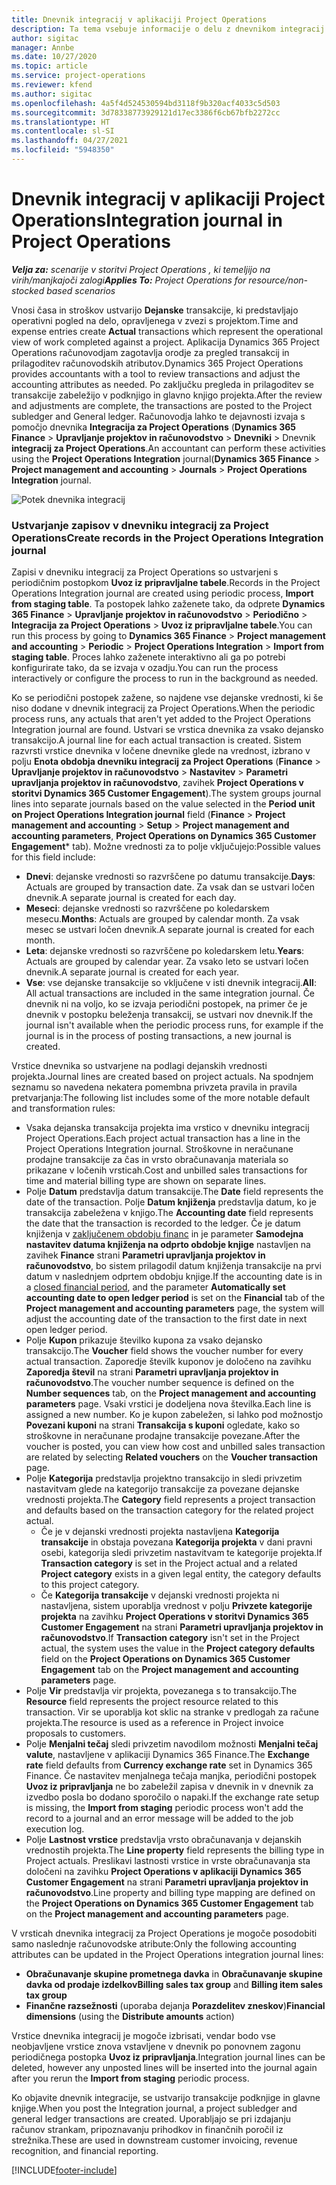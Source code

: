 ```yaml
---
title: Dnevnik integracij v aplikaciji Project Operations
description: Ta tema vsebuje informacije o delu z dnevnikom integracij v aplikaciji Project Operations.
author: sigitac
manager: Annbe
ms.date: 10/27/2020
ms.topic: article
ms.service: project-operations
ms.reviewer: kfend
ms.author: sigitac
ms.openlocfilehash: 4a5f4d524530594bd3118f9b320acf4033c5d503
ms.sourcegitcommit: 3d78338773929121d17ec3386f6cb67bfb2272cc
ms.translationtype: HT
ms.contentlocale: sl-SI
ms.lasthandoff: 04/27/2021
ms.locfileid: "5948350"
---
```

# <a name="integration-journal-in-project-operations"></a><span data-ttu-id="7719b-103">Dnevnik integracij v aplikaciji Project Operations</span><span class="sxs-lookup"><span data-stu-id="7719b-103">Integration journal in Project Operations</span></span>

<span data-ttu-id="7719b-104">_**Velja za:** scenarije v storitvi Project Operations , ki temeljijo na virih/manjkajoči zalogi_</span><span class="sxs-lookup"><span data-stu-id="7719b-104">_**Applies To:** Project Operations for resource/non-stocked based scenarios_</span></span>

<span data-ttu-id="7719b-105">Vnosi časa in stroškov ustvarijo **Dejanske** transakcije, ki predstavljajo operativni pogled na delo, opravljenega v zvezi s projektom.</span><span class="sxs-lookup"><span data-stu-id="7719b-105">Time and expense entries create **Actual** transactions which represent the operational view of work completed against a project.</span></span> <span data-ttu-id="7719b-106">Aplikacija Dynamics 365 Project Operations računovodjam zagotavlja orodje za pregled transakcij in prilagoditev računovodskih atributov.</span><span class="sxs-lookup"><span data-stu-id="7719b-106">Dynamics 365 Project Operations provides accountants with a tool to review transactions and adjust the accounting attributes as needed.</span></span> <span data-ttu-id="7719b-107">Po zaključku pregleda in prilagoditev se transakcije zabeležijo v podknjigo in glavno knjigo projekta.</span><span class="sxs-lookup"><span data-stu-id="7719b-107">After the review and adjustments are complete, the transactions are posted to the Project subledger and General ledger.</span></span> <span data-ttu-id="7719b-108">Računovodja lahko te dejavnosti izvaja s pomočjo dnevnika **Integracija za Project Operations** (**Dynamics 365 Finance** > **Upravljanje projektov in računovodstvo** > **Dnevniki** >  Dnevnik **integracij za Project Operations**.</span><span class="sxs-lookup"><span data-stu-id="7719b-108">An accountant can perform these activities using the **Project Operations Integration** journal(**Dynamics 365 Finance** > **Project management and accounting** > **Journals** > **Project Operations Integration** journal.</span></span>

![Potek dnevnika integracij](./media/IntegrationJournal.png)

### <a name="create-records-in-the-project-operations-integration-journal"></a><span data-ttu-id="7719b-110">Ustvarjanje zapisov v dnevniku integracij za Project Operations</span><span class="sxs-lookup"><span data-stu-id="7719b-110">Create records in the Project Operations Integration journal</span></span>

<span data-ttu-id="7719b-111">Zapisi v dnevniku integracij za Project Operations so ustvarjeni s periodičnim postopkom **Uvoz iz pripravljalne tabele**.</span><span class="sxs-lookup"><span data-stu-id="7719b-111">Records in the Project Operations Integration journal are created using periodic process, **Import from staging table**.</span></span> <span data-ttu-id="7719b-112">Ta postopek lahko zaženete tako, da odprete **Dynamics 365 Finance** > **Upravljanje projektov in računovodstvo** > **Periodično** > **Integracija za Project Operations** > **Uvoz iz pripravljalne tabele**.</span><span class="sxs-lookup"><span data-stu-id="7719b-112">You can run this process by going to **Dynamics 365 Finance** > **Project management and accounting** > **Periodic** > **Project Operations Integration** > **Import from staging table**.</span></span> <span data-ttu-id="7719b-113">Proces lahko zaženete interaktivno ali ga po potrebi konfigurirate tako, da se izvaja v ozadju.</span><span class="sxs-lookup"><span data-stu-id="7719b-113">You can run the process interactively or configure the process to run in the background as needed.</span></span>

<span data-ttu-id="7719b-114">Ko se periodični postopek zažene, so najdene vse dejanske vrednosti, ki še niso dodane v dnevnik integracij za Project Operations.</span><span class="sxs-lookup"><span data-stu-id="7719b-114">When the periodic process runs, any actuals that aren't yet added to the Project Operations Integration journal are found.</span></span> <span data-ttu-id="7719b-115">Ustvari se vrstica dnevnika za vsako dejansko transakcijo.</span><span class="sxs-lookup"><span data-stu-id="7719b-115">A journal line for each actual transaction is created.</span></span>
<span data-ttu-id="7719b-116">Sistem razvrsti vrstice dnevnika v ločene dnevnike glede na vrednost, izbrano v polju **Enota obdobja dnevniku integracij za Project Operations** (**Finance** > **Upravljanje projektov in računovodstvo** > **Nastavitev** > **Parametri upravljanja projektov in računovodstvo**, zavihek **Project Operations v storitvi Dynamics 365 Customer Engagement**).</span><span class="sxs-lookup"><span data-stu-id="7719b-116">The system groups journal lines into separate journals based on the value selected in the **Period unit on Project Operations Integration journal** field (**Finance** > **Project management and accounting** > **Setup** > **Project management and accounting parameters**, **Project Operations on Dynamics 365 Customer Engagement**\* tab).</span></span> <span data-ttu-id="7719b-117">Možne vrednosti za to polje vključujejo:</span><span class="sxs-lookup"><span data-stu-id="7719b-117">Possible values for this field include:</span></span>

  - <span data-ttu-id="7719b-118">**Dnevi**: dejanske vrednosti so razvrščene po datumu transakcije.</span><span class="sxs-lookup"><span data-stu-id="7719b-118">**Days**: Actuals are grouped by transaction date.</span></span> <span data-ttu-id="7719b-119">Za vsak dan se ustvari ločen dnevnik.</span><span class="sxs-lookup"><span data-stu-id="7719b-119">A separate journal is created for each day.</span></span>
  - <span data-ttu-id="7719b-120">**Meseci**: dejanske vrednosti so razvrščene po koledarskem mesecu.</span><span class="sxs-lookup"><span data-stu-id="7719b-120">**Months**: Actuals are grouped by calendar month.</span></span> <span data-ttu-id="7719b-121">Za vsak mesec se ustvari ločen dnevnik.</span><span class="sxs-lookup"><span data-stu-id="7719b-121">A separate journal is created for each month.</span></span>
  - <span data-ttu-id="7719b-122">**Leta**: dejanske vrednosti so razvrščene po koledarskem letu.</span><span class="sxs-lookup"><span data-stu-id="7719b-122">**Years**: Actuals are grouped by calendar year.</span></span> <span data-ttu-id="7719b-123">Za vsako leto se ustvari ločen dnevnik.</span><span class="sxs-lookup"><span data-stu-id="7719b-123">A separate journal is created for each year.</span></span>
  - <span data-ttu-id="7719b-124">**Vse**: vse dejanske transakcije so vključene v isti dnevnik integracij.</span><span class="sxs-lookup"><span data-stu-id="7719b-124">**All**: All actual transactions are included in the same integration journal.</span></span> <span data-ttu-id="7719b-125">Če dnevnik ni na voljo, ko se izvaja periodični postopek, na primer če je dnevnik v postopku beleženja transakcij, se ustvari nov dnevnik.</span><span class="sxs-lookup"><span data-stu-id="7719b-125">If the journal isn't available when the periodic process runs, for example if the journal is in the process of posting transactions, a new journal is created.</span></span>

<span data-ttu-id="7719b-126">Vrstice dnevnika so ustvarjene na podlagi dejanskih vrednosti projekta.</span><span class="sxs-lookup"><span data-stu-id="7719b-126">Journal lines are created based on project actuals.</span></span> <span data-ttu-id="7719b-127">Na spodnjem seznamu so navedena nekatera pomembna privzeta pravila in pravila pretvarjanja:</span><span class="sxs-lookup"><span data-stu-id="7719b-127">The following list includes some of the more notable default and transformation rules:</span></span>

  - <span data-ttu-id="7719b-128">Vsaka dejanska transakcija projekta ima vrstico v dnevniku integracij Project Operations.</span><span class="sxs-lookup"><span data-stu-id="7719b-128">Each project actual transaction has a line in the Project Operations Integration journal.</span></span> <span data-ttu-id="7719b-129">Stroškovne in neračunane prodajne transakcije za čas in vrsto obračunavanja materiala so prikazane v ločenih vrsticah.</span><span class="sxs-lookup"><span data-stu-id="7719b-129">Cost and unbilled sales transactions for time and material billing type are shown on separate lines.</span></span>
  - <span data-ttu-id="7719b-130">Polje **Datum** predstavlja datum transakcije.</span><span class="sxs-lookup"><span data-stu-id="7719b-130">The **Date** field represents the date of the transaction.</span></span> <span data-ttu-id="7719b-131">Polje **Datum knjiženja** predstavlja datum, ko je transakcija zabeležena v knjigo.</span><span class="sxs-lookup"><span data-stu-id="7719b-131">The **Accounting date** field represents the date that the transaction is recorded to the ledger.</span></span> <span data-ttu-id="7719b-132">Če je datum knjiženja v [zaključenem obdobju financ](/dynamics365/finance/general-ledger/close-general-ledger-at-period-end) in je parameter **Samodejna nastavitev datuma knjiženja na odprto obdobje knjige** nastavljen na zavihek **Finance** strani **Parametri upravljanja projektov in računovodstvo**, bo sistem prilagodil datum knjiženja transakcije na prvi datum v naslednjem odprtem obdobju knjige.</span><span class="sxs-lookup"><span data-stu-id="7719b-132">If the accounting date is in a [closed financial period](/dynamics365/finance/general-ledger/close-general-ledger-at-period-end), and the parameter **Automatically set accounting date to open ledger period** is set on the **Financial** tab of the **Project management and accounting parameters** page, the system will adjust the accounting date of the transaction to the first date in next open ledger period.</span></span>
  - <span data-ttu-id="7719b-133">Polje **Kupon** prikazuje številko kupona za vsako dejansko transakcijo.</span><span class="sxs-lookup"><span data-stu-id="7719b-133">The **Voucher** field shows the voucher number for every actual transaction.</span></span> <span data-ttu-id="7719b-134">Zaporedje številk kuponov je določeno na zavihku **Zaporedja števil** na strani **Parametri upravljanja projektov in računovodstvo**.</span><span class="sxs-lookup"><span data-stu-id="7719b-134">The voucher number sequence is defined on the **Number sequences** tab, on the **Project management and accounting parameters** page.</span></span> <span data-ttu-id="7719b-135">Vsaki vrstici je dodeljena nova številka.</span><span class="sxs-lookup"><span data-stu-id="7719b-135">Each line is assigned a new number.</span></span> <span data-ttu-id="7719b-136">Ko je kupon zabeležen, si lahko pod možnostjo **Povezani kuponi** na strani **Transakcija s kuponi** ogledate, kako so stroškovne in neračunane prodajne transakcije povezane.</span><span class="sxs-lookup"><span data-stu-id="7719b-136">After the voucher is posted, you can view how cost and unbilled sales transaction are related by selecting **Related vouchers** on the **Voucher transaction** page.</span></span>
  - <span data-ttu-id="7719b-137">Polje **Kategorija** predstavlja projektno transakcijo in sledi privzetim nastavitvam glede na kategorijo transakcije za povezane dejanske vrednosti projekta.</span><span class="sxs-lookup"><span data-stu-id="7719b-137">The **Category** field represents a project transaction and defaults based on the transaction category for the related project actual.</span></span>
    - <span data-ttu-id="7719b-138">Če je v dejanski vrednosti projekta nastavljena **Kategorija transakcije** in obstaja povezana **Kategorija projekta** v dani pravni osebi, kategorija sledi privzetim nastavitvam te kategorije projekta.</span><span class="sxs-lookup"><span data-stu-id="7719b-138">If **Transaction category** is set in the Project actual and a related **Project category** exists in a given legal entity, the category defaults to this project category.</span></span>
    - <span data-ttu-id="7719b-139">Če **Kategorija transakcije** v dejanski vrednosti projekta ni nastavljena, sistem uporablja vrednost v polju **Privzete kategorije projekta** na zavihku **Project Operations v storitvi Dynamics 365 Customer Engagement** na strani **Parametri upravljanja projektov in računovodstvo**.</span><span class="sxs-lookup"><span data-stu-id="7719b-139">If **Transaction category** isn't set in the Project actual, the system uses the value in the **Project category defaults** field on the **Project Operations on Dynamics 365 Customer Engagement** tab on the **Project management and accounting parameters** page.</span></span>
  - <span data-ttu-id="7719b-140">Polje **Vir** predstavlja vir projekta, povezanega s to transakcijo.</span><span class="sxs-lookup"><span data-stu-id="7719b-140">The **Resource** field represents the project resource related to this transaction.</span></span> <span data-ttu-id="7719b-141">Vir se uporablja kot sklic na stranke v predlogah za račune projekta.</span><span class="sxs-lookup"><span data-stu-id="7719b-141">The resource is used as a reference in Project invoice proposals to customers.</span></span>
  - <span data-ttu-id="7719b-142">Polje **Menjalni tečaj** sledi privzetim navodilom možnosti **Menjalni tečaj valute**, nastavljene v aplikaciji Dynamics 365 Finance.</span><span class="sxs-lookup"><span data-stu-id="7719b-142">The **Exchange rate** field defaults from **Currency exchange rate** set in Dynamics 365 Finance.</span></span> <span data-ttu-id="7719b-143">Če nastavitev menjalnega tečaja manjka, periodični postopek **Uvoz iz pripravljanja** ne bo zabeležil zapisa v dnevnik in v dnevnik za izvedbo posla bo dodano sporočilo o napaki.</span><span class="sxs-lookup"><span data-stu-id="7719b-143">If the exchange rate setup is missing, the **Import from staging** periodic process won't add the record to a journal and an error message will be added to the job execution log.</span></span>
  - <span data-ttu-id="7719b-144">Polje **Lastnost vrstice** predstavlja vrsto obračunavanja v dejanskih vrednostih projekta.</span><span class="sxs-lookup"><span data-stu-id="7719b-144">The **Line property** field represents the billing type in Project actuals.</span></span> <span data-ttu-id="7719b-145">Preslikavi lastnosti vrstice in vrste obračunavanja sta določeni na zavihku **Project Operations v aplikaciji Dynamics 365 Customer Engagement** na strani **Parametri upravljanja projektov in računovodstvo**.</span><span class="sxs-lookup"><span data-stu-id="7719b-145">Line property and billing type mapping are defined on the **Project Operations on Dynamics 365 Customer Engagement** tab on the **Project management and accounting parameters** page.</span></span>

<span data-ttu-id="7719b-146">V vrsticah dnevnika integracij za Project Operations je mogoče posodobiti samo naslednje računovodske atribute:</span><span class="sxs-lookup"><span data-stu-id="7719b-146">Only the following accounting attributes can be updated in the Project Operations integration journal lines:</span></span>

- <span data-ttu-id="7719b-147">**Obračunavanje skupine prometnega davka** in **Obračunavanje skupine davka od prodaje izdelkov**</span><span class="sxs-lookup"><span data-stu-id="7719b-147">**Billing sales tax group** and **Billing item sales tax group**</span></span>
- <span data-ttu-id="7719b-148">**Finančne razsežnosti** (uporaba dejanja **Porazdelitev zneskov**)</span><span class="sxs-lookup"><span data-stu-id="7719b-148">**Financial dimensions** (using the **Distribute amounts** action)</span></span>

<span data-ttu-id="7719b-149">Vrstice dnevnika integracij je mogoče izbrisati, vendar bodo vse neobjavljene vrstice znova vstavljene v dnevnik po ponovnem zagonu periodičnega postopka **Uvoz iz pripravljanja**.</span><span class="sxs-lookup"><span data-stu-id="7719b-149">Integration journal lines can be deleted, however any unposted lines will be inserted into the journal again after you rerun the **Import from staging** periodic process.</span></span>

<span data-ttu-id="7719b-150">Ko objavite dnevnik integracije, se ustvarijo transakcije podknjige in glavne knjige.</span><span class="sxs-lookup"><span data-stu-id="7719b-150">When you post the Integration journal, a project subledger and general ledger transactions are created.</span></span> <span data-ttu-id="7719b-151">Uporabljajo se pri izdajanju računov strankam, pripoznavanju prihodkov in finančnih poročil iz strežnika.</span><span class="sxs-lookup"><span data-stu-id="7719b-151">These are used in downstream customer invoicing, revenue recognition, and financial reporting.</span></span>


[!INCLUDE[footer-include](../includes/footer-banner.md)]